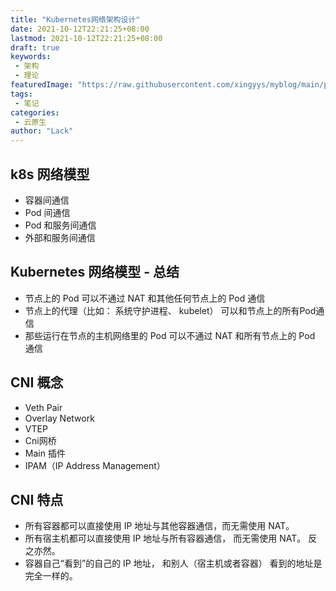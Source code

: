 ```yaml
---
title: "Kubernetes网络架构设计"
date: 2021-10-12T22:21:25+08:00
lastmod: 2021-10-12T22:21:25+08:00
draft: true
keywords: 
 - 架构
 - 理论
featuredImage: "https://raw.githubusercontent.com/xingyys/myblog/main/posts/images/20210926200427.png"
tags: 
 - 笔记
categories: 
 - 云原生
author: "Lack"
---
```


## k8s 网络模型
- 容器间通信
- Pod 间通信
- Pod 和服务间通信
- 外部和服务间通信

## Kubernetes 网络模型 - 总结
- 节点上的 Pod 可以不通过 NAT 和其他任何节点上的 Pod 通信
- 节点上的代理（比如： 系统守护进程、 kubelet） 可以和节点上的所有Pod通信
- 那些运行在节点的主机网络里的 Pod 可以不通过 NAT 和所有节点上的 Pod 通信

## CNI 概念
- Veth Pair
- Overlay Network
- VTEP
- Cni网桥
- Main 插件
- IPAM（IP Address Management）

## CNI 特点
- 所有容器都可以直接使用 IP 地址与其他容器通信，而无需使用 NAT。
- 所有宿主机都可以直接使用 IP 地址与所有容器通信， 而无需使用 NAT。 反之亦然。
- 容器自己“看到”的自己的 IP 地址， 和别人（宿主机或者容器） 看到的地址是完全一样的。